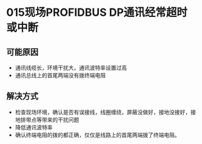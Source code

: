 # 015现场PROFIDBUS DP通讯经常超时或中断
## 可能原因
- 通讯线缆长，环境干扰大，通讯波特率设置过高
- 通讯总线上的首尾两端没有拨终端电阻
## 解决方式
- 检查现场环境，确认是否有误接线，线圈缠绕，屏蔽没做好，接地没接好，接地排带点等带来的干扰问题
- 降低通讯波特率
- 确认终端电阻的拨的都正确，仅仅是线路上的首尾两端拨了终端电阻。